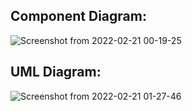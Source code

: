 ## Component Diagram:
![Screenshot from 2022-02-21 00-19-25](https://user-images.githubusercontent.com/98843684/155760433-535eb24f-f37f-423a-bfc1-db17a4b079d3.png)


## UML Diagram:
![Screenshot from 2022-02-21 01-27-46](https://user-images.githubusercontent.com/98843684/155760307-09afa89a-7e2b-467e-b91f-1489c9bd50d0.png)

